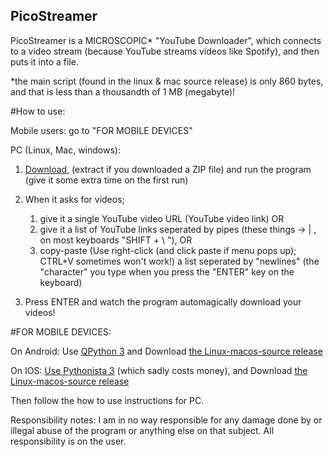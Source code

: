 ## PicoStreamer

PicoStreamer is a MICROSCOPIC* "YouTube Downloader", which connects to a video stream (because YouTube streams videos like Spotify), and then puts it into a file.

*the main script (found in the linux & mac source release) is only 860 bytes, and that is less than a thousandth of 1 MB (megabyte)!


#How to use:

Mobile users: go to "FOR MOBILE DEVICES"


PC (Linux, Mac, windows):

1. [Download](https://github.com/CenTdemeern1/picostreamer/releases/tag/1.0), (extract if you downloaded a ZIP file) and run the program (give it some extra time on the first run)

2. When it asks for videos;
	1. give it a single YouTube video URL (YouTube video link)
	OR
	2. give it a list of YouTube links seperated by pipes (these things -> | , on most keyboards "SHIFT + \ "),
	OR
	3. copy-paste (Use right-click (and click paste if menu pops up); CTRL+V sometimes won't work!) a list seperated by "newlines" (the "character" you type when you press the "ENTER" key on the keyboard)

3. Press ENTER and watch the program automagically download your videos!


#FOR MOBILE DEVICES:

On Android: Use [QPython 3](https://play.google.com/store/apps/details?id=org.qpython.qpy3) and Download [the Linux-macos-source release](https://github.com/CenTdemeern1/picostreamer/releases/download/1.0/linux-macos-1.0-source-picostreamer.py)

On IOS: [Use Pythonista 3](https://itunes.apple.com/us/app/pythonista-3/id1085978097?ls=1&mt=8) (which sadly costs money), and Download [the Linux-macos-source release](https://github.com/CenTdemeern1/picostreamer/releases/download/1.0/linux-macos-1.0-source-picostreamer.py)

Then follow the how to use instructions for PC.




Responsibility notes:
I am in no way responsible for any damage done by or illegal abuse of the program or anything else on that subject.
All responsibility is on the user.
